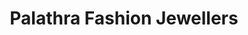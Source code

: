 ---
title: "Palathra Fashion Jewellers"
url: /pathanamthitta/palathra-fashion-jewellers/
shop: Schmuck
---